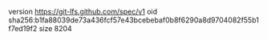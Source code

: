 version https://git-lfs.github.com/spec/v1
oid sha256:b1fa88039de73a436fcf57e43bcebebaf0b8f6290a8d9704082f55b1f7ed19f2
size 8204
